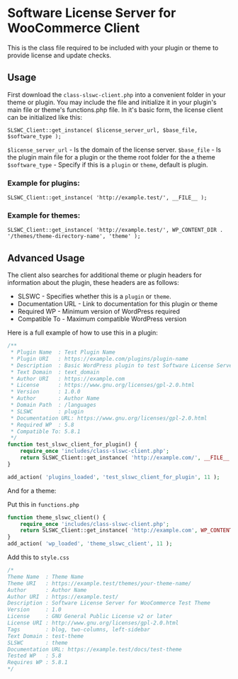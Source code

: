 # Software License Server for WooCommerce Client 

This is the class file required to be included with your plugin or theme to provide license and update checks. 

## Usage

First download the `class-slswc-client.php` into a convenient folder in your theme or plugin. You may include the file and initialize it in your plugin's main file or theme's functions.php file. In it's basic form, the license client can be initialized like this:

```SLSWC_Client::get_instance( $license_server_url, $base_file, $software_type );```

`$license_server_url` - Is the domain of the license server.
`$base_file` - Is the plugin main file for a plugin or the theme root folder for the a theme
`$software_type` - Specify if this is a `plugin` or `theme`, default is plugin.

### Example for plugins:
`SLSWC_Client::get_instance( 'http://example.test/', __FILE__ );`

### Example for themes:
`SLSWC_Client::get_instance( 'http://example.test/', WP_CONTENT_DIR . '/themes/theme-directory-name', 'theme' );`

## Advanced Usage

The client also searches for additional theme or plugin headers for information about the plugin, these headers are as follows:

* SLSWC - Specifies whether this is a `plugin` or `theme`.
* Documentation URL - Link to documentation for this plugin or theme
* Required WP - Minimum version of WordPress required
* Compatible To - Maximum compatible WordPress version

Here is a full example of how to use this in a plugin:

```php
/**
 * Plugin Name  : Test Plugin Name
 * Plugin URI   : https://example.com/plugins/plugin-name
 * Description  : Basic WordPress plugin to test Software License Server for WooCommerce
 * Text Domain  : text_domain
 * Author URI   : https://example.com
 * License      : https://www.gnu.org/licenses/gpl-2.0.html
 * Version      : 1.0.0
 * Author       : Author Name
 * Domain Path  : /languages
 * SLSWC        : plugin
 * Documentation URL: https://www.gnu.org/licenses/gpl-2.0.html
 * Required WP  : 5.8
 * Compatible To: 5.8.1
 */
function test_slswc_client_for_plugin() {
    require_once 'includes/class-slswc-client.php';
    return SLSWC_Client::get_instance( 'http://example.com/', __FILE__ );
}

add_action( 'plugins_loaded', 'test_slswc_client_for_plugin', 11 );
```

And for a theme:

Put this in `functions.php`
```php
function theme_slswc_client() {
    require_once 'includes/class-slswc-client.php';
    return SLSWC_Client::get_instance( 'http://example.com', WP_CONTENT_DIR . '/themes/theme-folder-name', 'theme' );	
}
add_action( 'wp_loaded', 'theme_slswc_client', 11 );
```

Add this to `style.css`

```php
/*
Theme Name  : Theme Name
Theme URI   : https://example.test/themes/your-theme-name/
Author      : Author Name
Author URI  : https://example.test/
Description : Software License Server for WooCommerce Test Theme
Version     : 1.0
License     : GNU General Public License v2 or later
License URI : http://www.gnu.org/licenses/gpl-2.0.html
Tags        : blog, two-columns, left-sidebar
Text Domain : test-theme
SLSWC       : theme
Documentation URL: https://example.test/docs/test-theme
Tested WP   : 5.8
Requires WP : 5.8.1
*/
```

